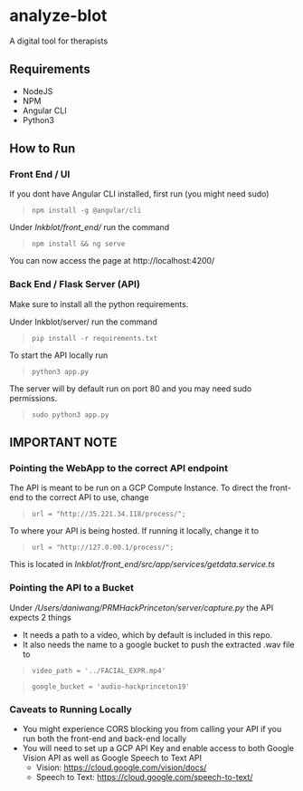 # analyze-blot
A digital tool for therapists


## Requirements
* NodeJS
* NPM
* Angular CLI
* Python3

## How to Run

### Front End / UI
If you dont have Angular CLI installed, first run (you might need sudo)
> `npm install -g @angular/cli`

Under *Inkblot/front_end/* run the command
> `npm install && ng serve`

You can now access the page at http://localhost:4200/

### Back End / Flask Server (API)
Make sure to install all the python requirements.

Under Inkblot/server/ run the command
> `pip install -r requirements.txt`

To start the API locally run
> `python3 app.py`

The server will by default run on port 80 and you may need sudo permissions.
> `sudo python3 app.py`

## IMPORTANT NOTE
### Pointing the WebApp to the correct API endpoint
The API is meant to be run on a GCP Compute Instance. To direct the front-end to the correct API to use, change
> `url = "http://35.221.34.118/process/";`

To where your API is being hosted. If running it locally, change it to
> `url = "http://127.0.00.1/process/";`

This is located in *Inkblot/front_end/src/app/services/getdata.service.ts*

### Pointing the API to a Bucket
Under */Users/daniwang/PRMHackPrinceton/server/capture.py* the API expects 2 things

* It needs a path to a video, which by default is included in this repo.
* It also needs the name to a google bucket to push the extracted .wav file to
> `video_path = '../FACIAL_EXPR.mp4'`

> `google_bucket = 'audio-hackprinceton19'`

### Caveats to Running Locally
* You might experience CORS blocking you from calling your API if you run both the front-end and back-end locally
* You will need to set up a GCP API Key and enable access to both Google Vision API as well as Google Speech to Text API
  * Vision: https://cloud.google.com/vision/docs/
  * Speech to Text: https://cloud.google.com/speech-to-text/
